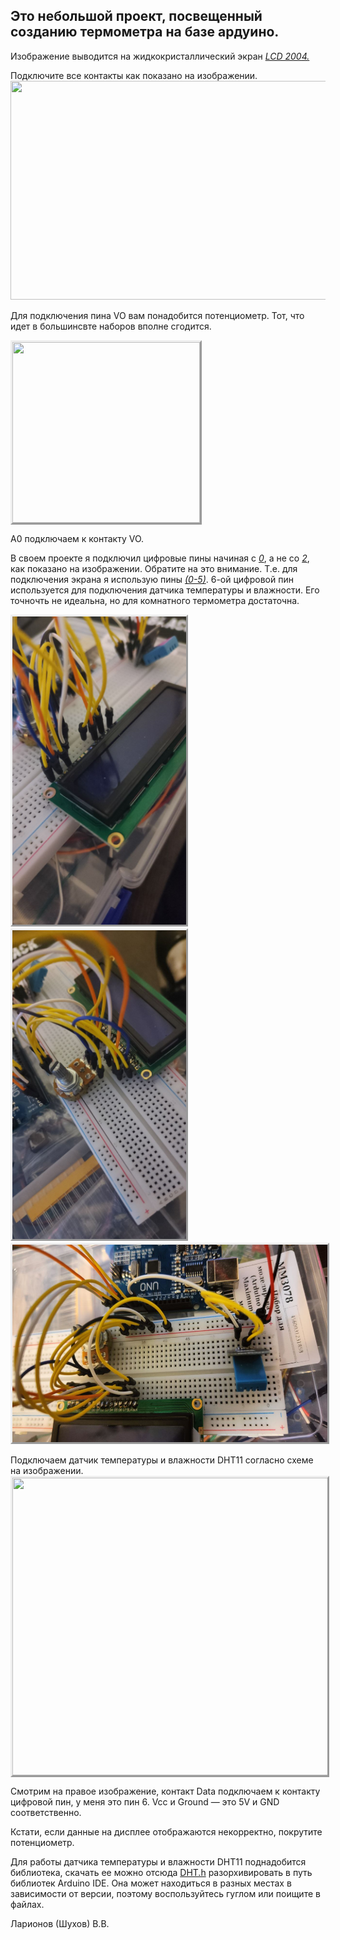 <h2>Это небольшой проект, посвещенный созданию термометра на базе ардуино.</h2>
<p></p>
<p>Изображение выводится на жидкокристаллический экран <span style="text-decoration: underline;"><em>LCD 2004.</em></span><span style="text-decoration: underline;"><em></em></span></p>
<p>Подключите все контакты как показано на изображении.<img src="https://iarduino.ru/img/upload/ec1b127e9972f382e70c63734c2d44b2.jpg" alt="" width="627" height="350" /></p>
<p>Для подключения пина VO вам понадобится потенциометр. Тот, что идет в большинсвте наборов вполне сгодится.</p>
<p><img src="https://arduinomaster.ru/wp-content/uploads/2017/09/2_20_11-300x289.jpg" width="300" height="289" style="border-style: outset;" alt="" /></p>
<p>А0 подключаем к контакту VO.&nbsp;</p>
<p>В своем проекте я подключил цифровые пины начиная с <span style="text-decoration: underline;"><em>0</em></span>, а не со <span style="text-decoration: underline;"><em>2</em></span>, как показано на изображении. Обратите на это внимание. Т.е. для подключения экрана я использую пины <span style="text-decoration: underline;"><em>(0-5)</em></span>. 6-ой цифровой пин используется для подключения датчика температуры и влажности. Его точночть не идеальна, но для комнатного термометра достаточна.</p>
<p><img src="https://github.com/arfshukhov/arduterm/blob/main/photos/photo_2023-01-15_19-26-53.jpg?raw=true" alt="" width="278" height="493" style="border-style: outset;" /><img src="https://github.com/arfshukhov/arduterm/blob/main/photos/photo_2023-01-15_19-26-55.jpg?raw=true" alt="" width="278" height="494" style="border-style: outset;" /><img src="https://github.com/arfshukhov/arduterm/blob/main/photos/photo_2023-01-15_19-26-50.jpg?raw=true" alt="" width="562" height="316" style="border-style: outset;" /></p>
<p>Подключаем датчик температуры и влажности DHT11 согласно схеме на изображении.<img src="https://arduinoplus.ru/wp-content/uploads/2018/04/raspinovka-dht11.jpg.webp" alt="" style="border-style: outset;" width="600" height="476" /></p>
<p>Смотрим на правое изображение, контакт Dаta подключаем к контакту&nbsp; цифровой пин, у меня это пин 6. Vcc и Ground&nbsp;&mdash; это 5V и GND соответственно.</p>
<p>Кстати, если данные на дисплее отображаются некорректно, покрутите потенциометр.</p>
<p>Для работы датчика температуры и влажности DHT11 поднадобится библиотека, скачать ее можно отсюда&nbsp;<a href="https://drive.google.com/file/d/131vhl3eJOa_6Fvbp3SMCez-BnVBkMQFg/view">DHT.h</a>&nbsp;разорхивировать в путь библиотек Arduino IDE. Она может находиться в разных местах в зависимости от версии, поэтому воспользуйтесь гуглом или поищите в файлах.<a href="https://drive.google.com/file/d/131vhl3eJOa_6Fvbp3SMCez-BnVBkMQFg/view"></a></p>
<p>Ларионов (Шухов) В.В.</p>
<p></p>
